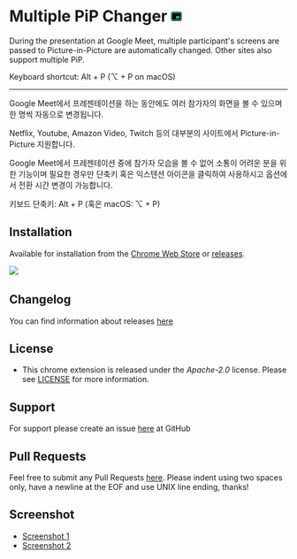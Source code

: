 # Multiple PiP Changer ![Screenshot 1](./chrome/assets/icon19.png)

During the presentation at Google Meet, multiple participant's screens are passed to Picture-in-Picture are automatically changed.
Other sites also support multiple PiP.

Keyboard shortcut: Alt + P (⌥ + P on macOS)

---
Google Meet에서 프레젠테이션을 하는 동안에도 여러 참가자의 화면을 볼 수 있으며 한 명씩 자동으로 변경됩니다.

Netflix, Youtube, Amazon Video, Twitch 등의 대부분의 사이트에서 Picture-in-Picture 지원합니다.

Google Meet에서 프레젠테이션 중에 참가자 모습을 볼 수 없어 소통이 어려운 분을 위한 기능이며 필요한 경우만 단축키 혹은 익스텐션 아이콘을 클릭하여 사용하시고 옵션에서 전환 시간 변경이 가능합니다.

키보드 단축키: Alt + P (혹은 macOS: ⌥ + P)

## Installation

Available for installation from the [Chrome Web Store](https://chrome.google.com/webstore/detail/multiple-pip-changer/heecooojlcebffhjpmipceockeamgohd) or [releases](releases/).

[<img src="https://developer.chrome.com/webstore/images/ChromeWebStore_Badge_v2_206x58.png">](https://chrome.google.com/webstore/detail/multiple-pip-changer/heecooojlcebffhjpmipceockeamgohd)

## Changelog
You can find information about releases [here](https://github.com/gaerae/multiple-pip-changer/releases)

## License
* This chrome extension is released under the *Apache-2.0* license. Please see [LICENSE](LICENSE) for more information.

## Support
For support please create an issue [here](https://github.com/gaerae/multiple-pip-changer/issues) at GitHub

## Pull Requests
Feel free to submit any Pull Requests [here](https://github.com/gaerae/multiple-pip-changer/pulls).
Please indent using two spaces only, have a newline at the EOF and use UNIX line ending, thanks!

## Screenshot
- [Screenshot 1](./other/screenshot-1.png)
- [Screenshot 2](./other/screenshot-2.png)
